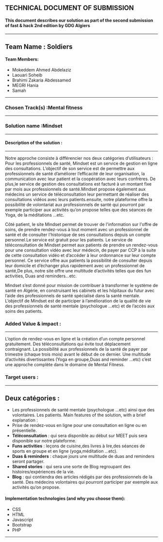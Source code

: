 ## TECHNICAL DOCUMENT OF SUBMISSION

#### **This document describes our solution as part of the second submission of fast & hack 2nd edition by GDG Algiers**
------------------------------------------
Team Name : Soldiers
------------------------------------------
#### Team Members:
- Mokeddem Ahmed Abdelaziz
- Laouari Soheib
- Brahimi Zakaria Abdessamed
- MEGRI Hania 
- Samah
------------------------------------------
### Chosen Track(s) :Mental fitness
------------------------------------------
### Solution name :Mindset
------------------------------------------
#### Description of the solution :
------------------------------------------
Notre approche consiste à différencier nos deux catégories d’utilisateurs :
Pour les professionnels de santé, Mindset est un service de gestion en ligne des consultations. L’objectif de son service est de permettre aux professionnels de santé d’améliorer l’efficacité de leur organisation, la communication avec leur patient et la coopération avec leurs confrères.
De plus,le service de gestion des consultations est facturé à un montant fixe par mois aux professionnels de santé.Mindset propose également aux médecins un service de téléconsultation leur permettant de réaliser des consultations vidéos avec leurs patients.ensuite, notre plateforme offre la possibilité de volontariat aux professionnels de santé qui pourront par exemple participer aux activités qu’on propose telles que des séances de Yoga, de la méditations ...etc.

Côté patient, le site Mindset permet de trouver de l'information sur l'offre de soins, de prendre rendez-vous à tout moment avec un professionnel de santé et de consulter l'historique de ses consultations depuis un compte personnel.Le service est gratuit pour les patients. Le service de téléconsultation de Mindset permet aux patients de prendre un rendez-vous pour une consultation vidéo avec leur médecin, de payer par CCP à la suite de cette consultation vidéo et d’accéder à leur ordonnance sur leur compte personnel. Ce service offre aux patients la possibilité de consulter depuis leur domicile et d’échanger plus rapidement avec un professionnel de santé,De plus, notre site offre une multitude d’activités telles que des fun activities, Duas and reminders...etc.

Mindset s’est donné pour mission de contribuer à transformer le système de santé en Algérie, en construisant les cabinets et les hôpitaux du futur avec l’aide des professionnels de santé spécialisé dans la santé mentale. L’objectif de Mindset est de participer à l’amélioration de la qualité de vie des professionnels de santé mentale (psychologue ...etc)  et de l’accès aux soins des patients.

### Added Value & impact :
------------------------------------------
L’option de rendez-vous en ligne et la création d’un compte personnel gratuitement.
Des téléconsultations qui évite tout déplacement contraignant.
La possibilité aux professionnels de la santé de payer par trimestre (chaque trois mois) avant le début de ce dernier.
Une multitude d’activités divertissantes (Yoga en groupe,Duas and reminder ...etc)
c’est une approche complète dans le domaine de Mental Fitness.
### Target users : 
------------------------------------------

Deux catégories :
------------------------------------------

- Les professionnels de santé mentale (psychologue ...etc) ainsi que des volontaires.
Les patients.
Main features of the solution, with a brief explanation : 
- Prise de rendez-vous en ligne pour une consultation en ligne ou en présentielle.
- **Téléconsultation** : qui sera disponible au début sur MEET puis sera disponible sur notre plateforme.
- **Funs activities** : leçons de cuisine,des livres à lire,des séances de sports en groupe et en ligne (yoga,méditation ...etc).
- **Duas & reminders** : chaque jours une multitude de duas and reminders seront partager. 
- **Shared stories** : qui sera une sorte de Blog regroupant des histoires/expériences de la vie.
- **Blog** : qui contiendra des articles rédigés par des professionnels de la santé.
Des médecins volontaires qui pourront participer par exemple aux activités qu’on propose.
#### Implementation technologies (and why you choose them): 
- CSS 
- HTML
- Javascript
- Bootstrap
- PHP
------------------------------------------
